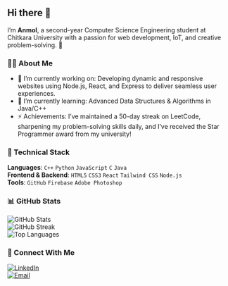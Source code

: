 ## Hi there 👋

I’m **Anmol**, a second-year Computer Science Engineering student at Chitkara University with a passion for web development, IoT, and creative problem-solving. 🚀

### 👨‍💻 About Me
- 🔭 I’m currently working on: Developing dynamic and responsive websites using Node.js, React, and Express to deliver seamless user experiences.
- 🌱 I’m currently learning: Advanced Data Structures & Algorithms in Java/C++  
- ⚡ Achievements: I’ve maintained a 50-day streak on LeetCode, sharpening my problem-solving skills daily, and I’ve received the Star Programmer award from my university! 

### 💼 Technical Stack
**Languages**: `C++` `Python` `JavaScript` `C` `Java`  
**Frontend & Backend**: `HTML5` `CSS3` `React` `Tailwind CSS` `Node.js`  
**Tools**: `GitHub` `Firebase` `Adobe Photoshop`  

### 📊 GitHub Stats
![GitHub Stats](https://github-readme-stats.vercel.app/api?username=Anmol283&show_icons=true&theme=radical)  
![GitHub Streak](https://github-readme-streak-stats.herokuapp.com/?user=Anmol283&theme=radical)  
![Top Languages](https://github-readme-stats.vercel.app/api/top-langs/?username=Anmol283&layout=compact&theme=radical)

### 🤝 Connect With Me
[![LinkedIn](https://img.shields.io/badge/-LinkedIn-blue)](https://linkedin.com/in/Anmol283)  
[![Email](https://img.shields.io/badge/-Email-EA4335)](mailto:295anmol@gmail.com)  

